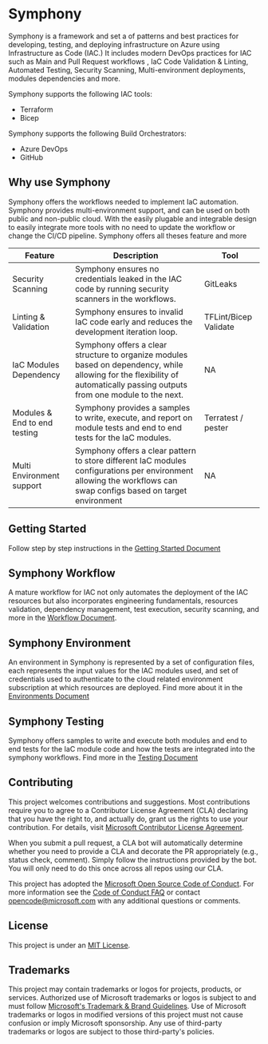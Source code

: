 # Symphony

Symphony is a framework and set a of patterns and best practices for developing, testing, and deploying infrastructure on Azure using Infrastructure as Code (IAC.) It includes modern DevOps practices for IAC  such as Main and Pull Request workflows , IaC Code Validation & Linting, Automated Testing, Security Scanning, Multi-environment deployments, modules dependencies and more.

Symphony supports the following IAC tools:

- Terraform
- Bicep

Symphony supports the following Build Orchestrators:

- Azure DevOps
- GitHub

## Why use Symphony

Symphony offers the workflows needed to implement IaC automation. Symphony provides multi-environment support, and can be used on both public and non-public cloud. With the easily plugable and integrable design to easily integrate more tools with no need to update the workflow or change the CI/CD pipeline. Symphony offers all theses feature and more

| Feature            | Description                                                                                           | Tool     |
| ------------------ | --------------------------------------------------------------------------------------------------    | -------- |
| Security Scanning | Symphony ensures no credentials leaked in the IAC code by running security scanners in the workflows. | GitLeaks |
| Linting & Validation | Symphony ensures to invalid IaC code early and reduces the development iteration loop. |TFLint/Bicep Validate|
| IaC Modules Dependency | Symphony offers a clear structure to organize modules based on dependency, while allowing for the flexibility of automatically passing outputs from one module to the next. | NA|
|Modules & End to end testing | Symphony  provides a samples to write, execute, and report on module tests and end to end tests for the IaC modules. | Terratest / pester |
| Multi Environment support | Symphony offers a clear pattern to store different IaC modules configurations per environment allowing the workflows can swap configs based on target environment | NA |

## Getting Started

Follow step by step instructions in the [Getting Started Document](./docs/GETTING_STARTED.md)

## Symphony Workflow

A mature workflow for IAC not only automates the deployment of the IAC resources but also incorporates engineering fundamentals, resources validation, dependency management, test execution, security scanning, and more in the [Workflow Document](./docs/WORKFLOW.md).

## Symphony Environment

An environment in Symphony is represented by a set of configuration files, each represents the input values for the IAC modules used, and set of credentials used to authenticate to the cloud related environment subscription at which resources are deployed. Find more about it in the [Environments Document](./docs/ENVIRONMENT.md)

## Symphony Testing

Symphony offers samples to write and execute both modules and end to end tests for the IaC module code and how the tests are integrated into the symphony workflows. Find more in the [Testing Document](./docs/TESTING.md)
  
## Contributing

This project welcomes contributions and suggestions. Most contributions require you to agree to a
Contributor License Agreement (CLA) declaring that you have the right to, and actually do, grant us
the rights to use your contribution. For details, visit [Microsoft Contributor License Agreement](https://cla.opensource.microsoft.com).

When you submit a pull request, a CLA bot will automatically determine whether you need to provide
a CLA and decorate the PR appropriately (e.g., status check, comment). Simply follow the instructions
provided by the bot. You will only need to do this once across all repos using our CLA.

This project has adopted the [Microsoft Open Source Code of Conduct](https://opensource.microsoft.com/codeofconduct/).
For more information see the [Code of Conduct FAQ](https://opensource.microsoft.com/codeofconduct/faq/) or
contact [opencode@microsoft.com](mailto:opencode@microsoft.com) with any additional questions or comments.

## License

This project is under an [MIT License](LICENSE).

## Trademarks

This project may contain trademarks or logos for projects, products, or services. Authorized use of Microsoft trademarks or logos is subject to and must follow [Microsoft's Trademark & Brand Guidelines](https://www.microsoft.com/en-us/legal/intellectualproperty/trademarks).
Use of Microsoft trademarks or logos in modified versions of this project must not cause confusion or imply Microsoft sponsorship.
Any use of third-party trademarks or logos are subject to those third-party's policies.
